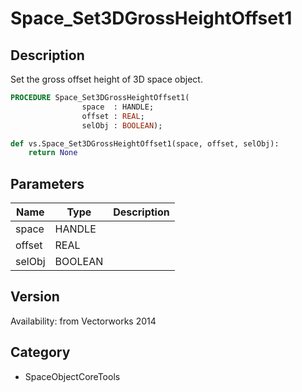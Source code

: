 # Space_Set3DGrossHeightOffset1

## Description
Set the gross offset height of 3D space object.

```pascal
PROCEDURE Space_Set3DGrossHeightOffset1(
				space  : HANDLE;
				offset : REAL;
				selObj : BOOLEAN);
```

```python
def vs.Space_Set3DGrossHeightOffset1(space, offset, selObj):
    return None
```

## Parameters
|Name|Type|Description|
|---|---|---|
|space|HANDLE|   |
|offset|REAL|   |
|selObj|BOOLEAN|   |

## Version
Availability: from Vectorworks 2014

## Category
* SpaceObjectCoreTools


